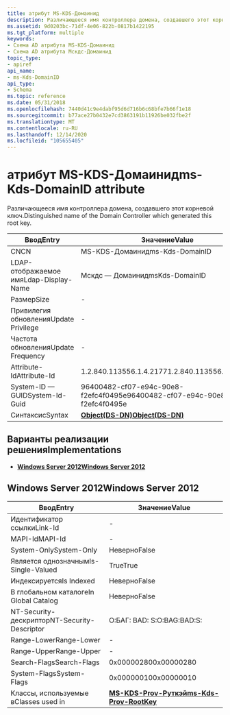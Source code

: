 ```yaml
---
title: атрибут MS-KDS-Домаинид
description: Различающееся имя контроллера домена, создавшего этот корневой ключ.
ms.assetid: 9d0203bc-71df-4e06-822b-0817b1422195
ms.tgt_platform: multiple
keywords:
- Схема AD атрибута MS-KDS-Домаинид
- Схема AD атрибута Мскдс-Домаинид
topic_type:
- apiref
api_name:
- ms-Kds-DomainID
api_type:
- Schema
ms.topic: reference
ms.date: 05/31/2018
ms.openlocfilehash: 7440d41c9e4dabf95d6d716b6c68bfe7b66f1e18
ms.sourcegitcommit: b77ace27b0432e7cd3863191b11926be032fbe2f
ms.translationtype: MT
ms.contentlocale: ru-RU
ms.lasthandoff: 12/14/2020
ms.locfileid: "105655405"
---
```

# <a name="ms-kds-domainid-attribute"></a><span data-ttu-id="afe0e-105">атрибут MS-KDS-Домаинид</span><span class="sxs-lookup"><span data-stu-id="afe0e-105">ms-Kds-DomainID attribute</span></span>

<span data-ttu-id="afe0e-106">Различающееся имя контроллера домена, создавшего этот корневой ключ.</span><span class="sxs-lookup"><span data-stu-id="afe0e-106">Distinguished name of the Domain Controller which generated this root key.</span></span>



| <span data-ttu-id="afe0e-107">Ввод</span><span class="sxs-lookup"><span data-stu-id="afe0e-107">Entry</span></span> | <span data-ttu-id="afe0e-108">Значение</span><span class="sxs-lookup"><span data-stu-id="afe0e-108">Value</span></span> |
|-------------------|-----------------------------------------|
| <span data-ttu-id="afe0e-109">CN</span><span class="sxs-lookup"><span data-stu-id="afe0e-109">CN</span></span>                | <span data-ttu-id="afe0e-110">MS-KDS-Домаинид</span><span class="sxs-lookup"><span data-stu-id="afe0e-110">ms-Kds-DomainID</span></span>                         |
| <span data-ttu-id="afe0e-111">LDAP-отображаемое имя</span><span class="sxs-lookup"><span data-stu-id="afe0e-111">Ldap-Display-Name</span></span> | <span data-ttu-id="afe0e-112">Мскдс — Домаинид</span><span class="sxs-lookup"><span data-stu-id="afe0e-112">msKds-DomainID</span></span>                          |
| <span data-ttu-id="afe0e-113">Размер</span><span class="sxs-lookup"><span data-stu-id="afe0e-113">Size</span></span>              | \-                                      |
| <span data-ttu-id="afe0e-114">Привилегия обновления</span><span class="sxs-lookup"><span data-stu-id="afe0e-114">Update Privilege</span></span>  | \-                                      |
| <span data-ttu-id="afe0e-115">Частота обновления</span><span class="sxs-lookup"><span data-stu-id="afe0e-115">Update Frequency</span></span>  | \-                                      |
| <span data-ttu-id="afe0e-116">Attribute-Id</span><span class="sxs-lookup"><span data-stu-id="afe0e-116">Attribute-Id</span></span>      | <span data-ttu-id="afe0e-117">1.2.840.113556.1.4.2177</span><span class="sxs-lookup"><span data-stu-id="afe0e-117">1.2.840.113556.1.4.2177</span></span>                 |
| <span data-ttu-id="afe0e-118">System-ID — GUID</span><span class="sxs-lookup"><span data-stu-id="afe0e-118">System-Id-Guid</span></span>    | <span data-ttu-id="afe0e-119">96400482-cf07-e94c-90e8-f2efc4f0495e</span><span class="sxs-lookup"><span data-stu-id="afe0e-119">96400482-cf07-e94c-90e8-f2efc4f0495e</span></span>    |
| <span data-ttu-id="afe0e-120">Синтаксис</span><span class="sxs-lookup"><span data-stu-id="afe0e-120">Syntax</span></span>            | [<span data-ttu-id="afe0e-121">**Object(DS-DN)**</span><span class="sxs-lookup"><span data-stu-id="afe0e-121">**Object(DS-DN)**</span></span>](s-object-ds-dn.md) |



## <a name="implementations"></a><span data-ttu-id="afe0e-122">Варианты реализации решения</span><span class="sxs-lookup"><span data-stu-id="afe0e-122">Implementations</span></span>

-   [<span data-ttu-id="afe0e-123">**Windows Server 2012**</span><span class="sxs-lookup"><span data-stu-id="afe0e-123">**Windows Server 2012**</span></span>](#windows-server-2012)

## <a name="windows-server-2012"></a><span data-ttu-id="afe0e-124">Windows Server 2012</span><span class="sxs-lookup"><span data-stu-id="afe0e-124">Windows Server 2012</span></span>



| <span data-ttu-id="afe0e-125">Ввод</span><span class="sxs-lookup"><span data-stu-id="afe0e-125">Entry</span></span> | <span data-ttu-id="afe0e-126">Значение</span><span class="sxs-lookup"><span data-stu-id="afe0e-126">Value</span></span> |
|------------------------|---------------------------------------------------------------|
| <span data-ttu-id="afe0e-127">Идентификатор ссылки</span><span class="sxs-lookup"><span data-stu-id="afe0e-127">Link-Id</span></span>                | \-                                                            |
| <span data-ttu-id="afe0e-128">MAPI-Id</span><span class="sxs-lookup"><span data-stu-id="afe0e-128">MAPI-Id</span></span>                | \-                                                            |
| <span data-ttu-id="afe0e-129">System-Only</span><span class="sxs-lookup"><span data-stu-id="afe0e-129">System-Only</span></span>            | <span data-ttu-id="afe0e-130">Неверно</span><span class="sxs-lookup"><span data-stu-id="afe0e-130">False</span></span>                                                         |
| <span data-ttu-id="afe0e-131">Является однозначным</span><span class="sxs-lookup"><span data-stu-id="afe0e-131">Is-Single-Valued</span></span>       | <span data-ttu-id="afe0e-132">True</span><span class="sxs-lookup"><span data-stu-id="afe0e-132">True</span></span>                                                          |
| <span data-ttu-id="afe0e-133">Индексируется</span><span class="sxs-lookup"><span data-stu-id="afe0e-133">Is Indexed</span></span>             | <span data-ttu-id="afe0e-134">Неверно</span><span class="sxs-lookup"><span data-stu-id="afe0e-134">False</span></span>                                                         |
| <span data-ttu-id="afe0e-135">В глобальном каталоге</span><span class="sxs-lookup"><span data-stu-id="afe0e-135">In Global Catalog</span></span>      | <span data-ttu-id="afe0e-136">Неверно</span><span class="sxs-lookup"><span data-stu-id="afe0e-136">False</span></span>                                                         |
| <span data-ttu-id="afe0e-137">NT-Security-дескриптор</span><span class="sxs-lookup"><span data-stu-id="afe0e-137">NT-Security-Descriptor</span></span> | <span data-ttu-id="afe0e-138">О:БАГ: BAD: S:</span><span class="sxs-lookup"><span data-stu-id="afe0e-138">O:BAG:BAD:S:</span></span>                                                  |
| <span data-ttu-id="afe0e-139">Range-Lower</span><span class="sxs-lookup"><span data-stu-id="afe0e-139">Range-Lower</span></span>            | \-                                                            |
| <span data-ttu-id="afe0e-140">Range-Upper</span><span class="sxs-lookup"><span data-stu-id="afe0e-140">Range-Upper</span></span>            | \-                                                            |
| <span data-ttu-id="afe0e-141">Search-Flags</span><span class="sxs-lookup"><span data-stu-id="afe0e-141">Search-Flags</span></span>           | <span data-ttu-id="afe0e-142">0x00000280</span><span class="sxs-lookup"><span data-stu-id="afe0e-142">0x00000280</span></span>                                                    |
| <span data-ttu-id="afe0e-143">System-Flags</span><span class="sxs-lookup"><span data-stu-id="afe0e-143">System-Flags</span></span>           | <span data-ttu-id="afe0e-144">0x00000010</span><span class="sxs-lookup"><span data-stu-id="afe0e-144">0x00000010</span></span>                                                    |
| <span data-ttu-id="afe0e-145">Классы, используемые в</span><span class="sxs-lookup"><span data-stu-id="afe0e-145">Classes used in</span></span>        | [<span data-ttu-id="afe0e-146">**MS-KDS-Prov-Руткэй**</span><span class="sxs-lookup"><span data-stu-id="afe0e-146">**ms-Kds-Prov-RootKey**</span></span>](c-mskds-provrootkey.md)<br/> |



 

 





